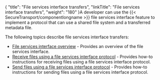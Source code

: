 {
    "title": "File services interface transfers",
    "linkTitle": "File services interface transfers",
    "weight": "180"
}A developer can use the {{< SecureTransport/componentlongname  >}} file services interface feature to implement a protocol that can use a shared file system and a transferred metadata file.

The following topics describe file services interface transfers:

-   <a href="c_st_fileservicesinterfaceoverview" class="MCXref xref">File services interface overview</a> - Provides an overview of the file services interface.
-   <a href="t_st_receivefilesusingfileservicesinterfaceprotocol" class="MCXref xref">Receive files using a file services interface protocol</a> - Provides how-to instructions for receiving files using a file services interface protocol.
-   <a href="t_st_sendfilesusingfileservicesinterfaceprotocol" class="MCXref xref">Send files using a file services interface protocol</a> - Provides how-to instructions for sending files using a file services interface protocol.
